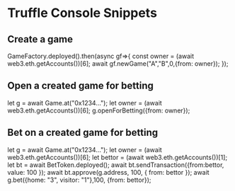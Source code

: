 # Truffle Console Snippets

## Create a game

GameFactory.deployed().then(async gf=>{ const owner = (await web3.eth.getAccounts())[6]; await gf.newGame("A","B",0,{from: owner}); });

## Open a created game for betting

let g = await Game.at("0x1234...");
let owner = (await web3.eth.getAccounts())[6];
g.openForBetting({from: owner});

## Bet on a created game for betting

let g = await Game.at("0x1234...");
let owner = (await web3.eth.getAccounts())[6];
let bettor = (await web3.eth.getAccounts())[1];
let bt = await BetToken.deployed();
await bt.sendTransaction({from:bettor, value: 100 });
await bt.approve(g.address, 100, { from: bettor });
await g.bet({home: "3", visitor: "1"},100, {from: bettor});
